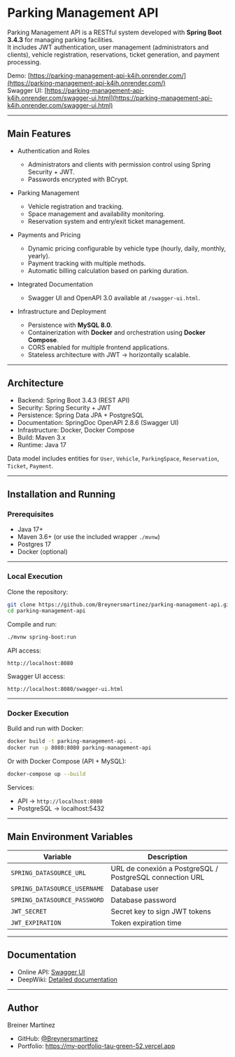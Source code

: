 # Parking Management API

Parking Management API is a RESTful system developed with **Spring Boot 3.4.3** for managing parking facilities.  
It includes JWT authentication, user management (administrators and clients), vehicle registration, reservations, ticket generation, and payment processing.

Demo: [https://parking-management-api-k4ih.onrender.com/](https://parking-management-api-k4ih.onrender.com/)  
Swagger UI: [https://parking-management-api-k4ih.onrender.com/swagger-ui.html](https://parking-management-api-k4ih.onrender.com/swagger-ui.html)

---

## Main Features

- Authentication and Roles  
  - Administrators and clients with permission control using Spring Security + JWT.  
  - Passwords encrypted with BCrypt.  

- Parking Management  
  - Vehicle registration and tracking.  
  - Space management and availability monitoring.  
  - Reservation system and entry/exit ticket management.  

- Payments and Pricing  
  - Dynamic pricing configurable by vehicle type (hourly, daily, monthly, yearly).  
  - Payment tracking with multiple methods.  
  - Automatic billing calculation based on parking duration.  

- Integrated Documentation  
  - Swagger UI and OpenAPI 3.0 available at `/swagger-ui.html`.  

- Infrastructure and Deployment  
  - Persistence with **MySQL 8.0**.  
  - Containerization with **Docker** and orchestration using **Docker Compose**.  
  - CORS enabled for multiple frontend applications.  
  - Stateless architecture with JWT → horizontally scalable.  

---

## Architecture

- Backend: Spring Boot 3.4.3 (REST API)  
- Security: Spring Security + JWT  
- Persistence: Spring Data JPA + PostgreSQL 
- Documentation: SpringDoc OpenAPI 2.8.6 (Swagger UI)  
- Infrastructure: Docker, Docker Compose  
- Build: Maven 3.x  
- Runtime: Java 17  

Data model includes entities for `User`, `Vehicle`, `ParkingSpace`, `Reservation`, `Ticket`, `Payment`.  

---

## Installation and Running

### Prerequisites
- Java 17+  
- Maven 3.6+ (or use the included wrapper `./mvnw`)  
- Postgres 17  
- Docker (optional)  

---

### Local Execution
Clone the repository:
```bash
git clone https://github.com/Breynersmartinez/parking-management-api.git
cd parking-management-api
````

Compile and run:

```bash
./mvnw spring-boot:run
```

API access:

```
http://localhost:8080
```

Swagger UI access:

```
http://localhost:8080/swagger-ui.html
```

---

### Docker Execution

Build and run with Docker:

```bash
docker build -t parking-management-api .
docker run -p 8080:8080 parking-management-api
```

Or with Docker Compose (API + MySQL):

```bash
docker-compose up --build
```

Services:

* API → `http://localhost:8080`
* PostgreSQL → localhost:5432

---

## Main Environment Variables

| Variable                     | Description                   |
| ---------------------------- | ----------------------------- |
| `SPRING_DATASOURCE_URL`      | URL de conexión a PostgreSQL / PostgreSQL connection URL         |
| `SPRING_DATASOURCE_USERNAME` | Database user                 |
| `SPRING_DATASOURCE_PASSWORD` | Database password             |
| `JWT_SECRET`                 | Secret key to sign JWT tokens |
| `JWT_EXPIRATION`             | Token expiration time         |

---

## Documentation

* Online API: [Swagger UI](https://parking-management-api-k4ih.onrender.com/swagger-ui.html)
* DeepWiki: [Detailed documentation](https://deepwiki.com/Breynersmartinez/parking-management-api)

---

## Author

Breiner Martínez

* GitHub: [@Breynersmartinez](https://github.com/Breynersmartinez)
* Portfolio: https://my-portfolio-tau-green-52.vercel.app





